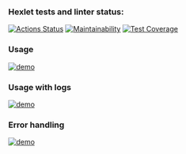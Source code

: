 ### Hexlet tests and linter status:
[![Actions Status](https://github.com/ArtemRakov/frontent-testing-react-project-lvl1/workflows/hexlet-check/badge.svg)](https://github.com/ArtemRakov/frontent-testing-react-project-lvl1/actions)
[![Maintainability](https://api.codeclimate.com/v1/badges/9b5e7f65cd8973de6cc1/maintainability)](https://codeclimate.com/github/ArtemRakov/frontent-testing-react-project-lvl1/maintainability)
[![Test Coverage](https://api.codeclimate.com/v1/badges/9b5e7f65cd8973de6cc1/test_coverage)](https://codeclimate.com/github/ArtemRakov/frontent-testing-react-project-lvl1/test_coverage)

### Usage
[![demo](https://asciinema.org/a/WqTQG1EBgUnNOqXns0tSS1Jkx.svg)](https://asciinema.org/a/WqTQG1EBgUnNOqXns0tSS1Jkx)
### Usage with logs
[![demo](https://asciinema.org/a/fJjw8RDF5UIYwlKZ00JzqxTZp.svg)](https://asciinema.org/a/fJjw8RDF5UIYwlKZ00JzqxTZp)
### Error handling
[![demo](https://asciinema.org/a/Pc2WZ13oltgRjQfeQRbO8U6dU.svg)](https://asciinema.org/a/Pc2WZ13oltgRjQfeQRbO8U6dU)
